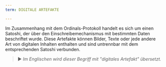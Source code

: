 ```yaml
---
term: DIGITALE ARTEFAKTE

---
```

Im Zusammenhang mit dem Ordinals-Protokoll handelt es sich um einen Satoshi, der über den Einschreibemechanismus mit bestimmten Daten beschriftet wurde. Diese Artefakte können Bilder, Texte oder jede andere Art von digitalen Inhalten enthalten und sind untrennbar mit dem entsprechenden Satoshi verbunden.

> ► *Im Englischen wird dieser Begriff mit "digitales Artefakt" übersetzt.*